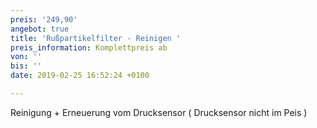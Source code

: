 ```yaml
---
preis: '249,90'
angebot: true
title: 'Rußpartikelfilter - Reinigen '
preis_information: Komplettpreis ab
von: ''
bis: ''
date: 2019-02-25 16:52:24 +0100

---
```

Reinigung + Erneuerung vom Drucksensor ( Drucksensor nicht im Peis )